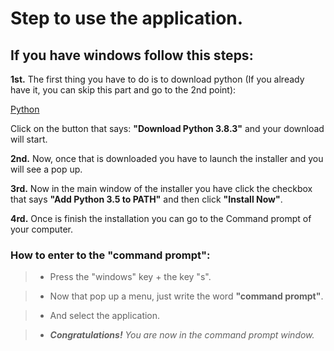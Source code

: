 # Step to use the application.

## If you have windows follow this steps:

**1st.** The first thing you have to do is to download python (If you already have it, you can skip this part and go to the 2nd point):

[Python](https://www.python.org/downloads/)

Click on the button that says: **"Download Python 3.8.3"** and your download will start.

**2nd.** Now, once that is downloaded you have to launch the installer and you will see a pop up.

**3rd.** Now in the main window of the installer you have click the checkbox that says **"Add Python 3.5 to PATH"** and then click **"Install Now"**.

**4rd.** Once is finish the installation you can go to the Command prompt of your computer.
	
  ### **How to enter to the "command prompt":**
  
  > - Press the "windows" key + the key "s".
  
  > - Now that pop up a menu, just write the word **"command prompt"**.
  
  > - And select the application.
  
  > - _**Congratulations!** You are now in the command prompt window._
